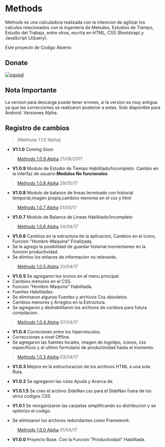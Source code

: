 # Methods
Methods es una calculadora realizada con la intencion de agilizar los calculos relacionados con la ingenieria de Metodos, Estudios de Tiempo, Estudio del Trabajo, entre otros, escrita en HTML, CSS (Bootstrap) y JavaScript (JQuery).

Este proyecto de Codigo Abierto

## Donate

[![paypal](https://www.paypalobjects.com/en_US/i/btn/btn_donateCC_LG.gif)](paypal.me/MetalSyntax)

## Nota Importante 

La version para descarga puede tener errores, si la version es muy antigua ya que las correcciones se realizaron posterior a estas. Solo disponible para Android. Versiones Alpha.

## Registro de cambios
> [Methods 1.1.0 Alpha]

- **V1.1.0** Coming Soon

> [Methods 1.0.9 Alpha](http://skamason.com/6fAB) 21/08/2017

- **V1.0.9** Modulo de Estudio de Tiempo Habilitado/Incompleto. Cambio en la interfaz de usuario.**Modulos No funcionales**

> [Methods 1.0.8 Alpha](http://adf.ly/1n048L) 29/05/17

- **V1.0.8** Modulo de balance de lineas terminado con historial temporal,imagen propia,cambios menores en el css y html 

> [Methods 1.0.7 Alpha](http://adf.ly/1n047H) 01/05/17

- **V1.0.7** Modulo de Balance de Lineas Habilitado/Incompleto 

> [Methods 1.0.6 Alpha](http://adf.ly/1n044a) 24/04/17

- **V1.0.6** Cambios en la estructura de la aplicacion, Cambios en el icono, Funcion "Hombre-Maquina" Finalizada.
- Se le agrego la posibilidad de guardar historial momentaneo en la funcion productividad. 
- Se elimino los enlaces de informacion no relevante. 

> [Methods 1.0.5 Alpha](http://adf.ly/1n043d) 20/04/17

- **V1.0.5** Se agregaron los iconos en el menu principal. 
- Cambios menores en el CSS. 
- Funcion "Hombre-Maquina" Habilitada. 
- Fuentes Habilitadas. 
- Se eliminaron algunas Fuentes y archivos Css obsoletos. 
- Cambios menores y Arreglos en la Estructura. 
- Se agregaron y deshabilitaron los archivos de cordova para futura compilacion.

> [Methods 1.0.4 Alpha](http://adf.ly/1n03wg) 07/04/17

- **V1.0.4** Correciones entre los hipervinculos.  
- Correcciones a nivel Offline. 
- Se agregaron las fuentes locales, imagen de logotipo, iconos, css especificos y el ultimo formulario de productividad hasta el momento. 

> [Methods 1.0.3 Alpha](http://adf.ly/1n03u7) 03/04/17

- **V1.0.3** Mejora en la estructuracion de los archivos HTML a una sola Ruta. 

- **V1.0.2** Se agregaron las rutas Ayuda y Acerca de.

- **V1.0.1.5** Se creo el archivo SideNav.css para el SideNav fuera de los otros codigos CSS

- **V1.0.1** Se reorganizaron las carpetas simplificando su distribucion y se optimizo el codigo. 
- Se eliminaron los archivos redundantes como Framework.

> [Methods 1.0.0 Alpha](http://adf.ly/1n03kd) 01/04/17

- **V1.0.0** Proyecto Base. Con la Funcion "Productividad" Habilitada. 

